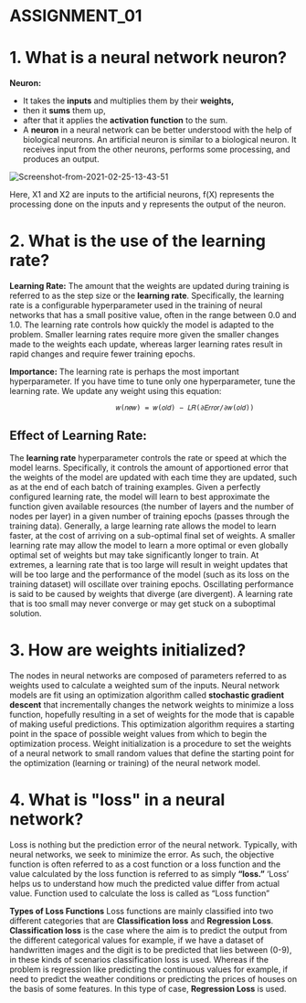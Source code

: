 # ASSIGNMENT_01 # 
# 1. What is a neural network neuron?

**Neuron:**

-  It takes the **inputs** and multiplies them by their **weights,**
-  then it **sums** them up,
-  after that it applies the **activation function** to the sum.
-  A **neuron** in a neural network can be better understood with the help of biological neurons. An artificial neuron is similar to a biological neuron. It receives input from the other neurons, performs some processing, and produces an output.

![Screenshot-from-2021-02-25-13-43-51](https://user-images.githubusercontent.com/42655809/134331764-502107dd-4c88-44e4-9ce5-9a5a5ec17cfc.jpg)



Here, X1 and X2 are inputs to the artificial neurons, f(X) represents the processing done on the inputs and y represents the output of the neuron.


# 2. What is the use of the learning rate?

**Learning Rate:** 
The amount that the weights are updated during training is referred to as the step size or the **learning rate**.
Specifically, the learning rate is a configurable hyperparameter used in the training of neural networks that has a small positive value, often in the range between 0.0 and 1.0.
The learning rate controls how quickly the model is adapted to the problem. Smaller learning rates require more given the smaller changes made to the weights each update, whereas larger learning rates result in rapid changes and require fewer training epochs.

**Importance:**
The learning rate is perhaps the most important hyperparameter. If you have time to tune only one hyperparameter, tune the learning rate.
We update any weight using this equation:

						      𝑤(𝑛𝑒𝑤) = 𝑤(𝑜𝑙𝑑) − 𝐿𝑅(∂𝐸𝑟𝑟𝑜𝑟/∂𝑤(𝑜𝑙𝑑))
              
## Effect of Learning Rate:
The **learning rate** hyperparameter controls the rate or speed at which the model learns. 
Specifically, it controls the amount of apportioned error that the weights of the model are updated with each time they are updated, such as at the end of each batch of training examples.
Given a perfectly configured learning rate, the model will learn to best approximate the function given available resources (the number of layers and the number of nodes per layer) in a given number of training epochs (passes through the training data).
Generally, a large learning rate allows the model to learn faster, at the cost of arriving on a sub-optimal final set of weights. A smaller learning rate may allow the model to learn a more optimal or even globally optimal set of weights but may take significantly longer to train.
At extremes, a learning rate that is too large will result in weight updates that will be too large and the performance of the model (such as its loss on the training dataset) will oscillate over training epochs. Oscillating performance is said to be caused by weights that diverge (are divergent). A learning rate that is too small may never converge or may get stuck on a suboptimal solution.

# 3. How are weights initialized?
The nodes in neural networks are composed of parameters referred to as weights used to calculate a weighted sum of the inputs.
Neural network models are fit using an optimization algorithm called **stochastic gradient descent** that incrementally changes the network weights to minimize a loss function, hopefully resulting in a set of weights for the mode that is capable of making useful predictions.
This optimization algorithm requires a starting point in the space of possible weight values from which to begin the optimization process. Weight initialization is a procedure to set the weights of a neural network to small random values that define the starting point for the optimization (learning or training) of the neural network model.

# 4. What is "loss" in a neural network?
Loss is nothing but the prediction error of the neural network.
Typically, with neural networks, we seek to minimize the error. As such, the objective function is often referred to as a cost function or a loss function and the value calculated by the loss function is referred to as simply **“loss.”**
‘Loss’ helps us to understand how much the predicted value differ from actual value.
Function used to calculate the loss is called as “Loss function”

**Types of Loss Functions**
Loss functions are mainly classified into two different categories that are **Classification loss** and **Regression Loss**. 
**Classification loss** is the case where the aim is to predict the output from the different categorical values for example, if we have a dataset of handwritten images and the digit is to be predicted that lies between (0-9), in these kinds of scenarios classification loss is used.
Whereas if the problem is regression like predicting the continuous values for example, if need to predict the weather conditions or predicting the prices of houses on the basis of some features. In this type of case, **Regression Loss** is used. 

